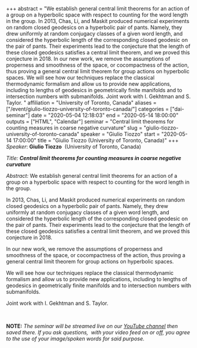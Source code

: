 +++
abstract = "We establish general central limit theorems for an action of a group on a hyperbolic space with respect to counting for the word length in the group. In 2013, Chas, Li, and Maskit produced numerical experiments on random closed geodesics on a hyperbolic pair of pants. Namely, they drew uniformly at random conjugacy classes of a given word length, and considered the hyperbolic length of the corresponding closed geodesic on the pair of pants. Their experiments lead to the conjecture that the length of these closed geodesics satisfies a central limit theorem, and we proved this conjecture in 2018. In our new work, we remove the assumptions of properness and smoothness of the space, or cocompactness of the action, thus proving a general central limit theorem for group actions on hyperbolic spaces. We will see how our techniques replace the classical thermodynamic formalism and allow us to provide new applications, including to lengths of geodesics in geometrically finite manifolds and to intersection numbers with submanifolds. Joint work with I. Gekhtman and S. Taylor. "
affiliation = "University of Toronto, Canada"
aliases = ["/event/giulio-tiozzo-university-of-toronto-canada/"]
categories = ["dai-seminar"]
date = "2020-05-04 12:18:03"
end = "2020-05-14 18:00:00"
outputs = ["HTML", "Calendar"]
seminar = "Central limit theorems for counting measures in coarse negative curvature"
slug = "giulio-tiozzo-university-of-toronto-canada"
speaker = "Giulio Tiozzo"
start = "2020-05-14 17:00:00"
title = "Giulio Tiozzo (University of Toronto, Canada)"
+++
*Speaker*: **Giulio Tiozzo**  (University of Toronto, Canada)

*Title:* ***Central limit theorems for counting measures in coarse
negative curvature***

*Abstract:* We establish general central limit theorems for an action of
a group on a hyperbolic space with respect to counting for the word
length in the group.

In 2013, Chas, Li, and Maskit produced numerical experiments on random
closed geodesics on a hyperbolic pair of pants. Namely, they drew
uniformly at random conjugacy classes of a given word length, and
considered the hyperbolic length of the corresponding closed geodesic on
the pair of pants. Their experiments lead to the conjecture that the
length of these closed geodesics satisfies a central limit theorem, and
we proved this conjecture in 2018.

In our new work, we remove the assumptions of properness and smoothness
of the space, or cocompactness of the action, thus proving a general
central limit theorem for group actions on hyperbolic spaces.

We will see how our techniques replace the classical thermodynamic
formalism and allow us to provide new applications, including to lengths
of geodesics in geometrically finite manifolds and to intersection
numbers with submanifolds.

Joint work with I. Gekhtman and S. Taylor.

 

**NOTE:** *The seminar will be streamed live on our [YouTube
channel](https://www.youtube.com/channel/UCyNNg155G3iLS7l-qZjboyg) then
saved there. If you ask questions,  with your video feed on or off, you
agree to the use of your image/spoken words for said purpose.*
